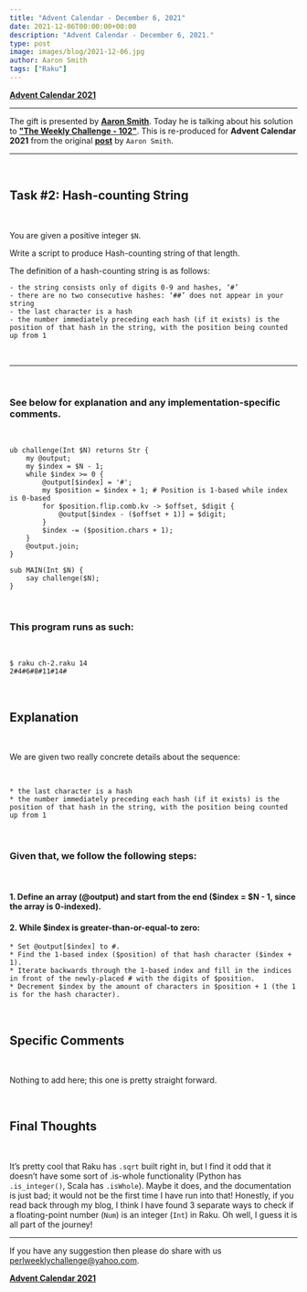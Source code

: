```yaml
---
title: "Advent Calendar - December 6, 2021"
date: 2021-12-06T00:00:00+00:00
description: "Advent Calendar - December 6, 2021."
type: post
image: images/blog/2021-12-06.jpg
author: Aaron Smith
tags: ["Raku"]
---
```


[**Advent Calendar 2021**](/blog/advent-calendar-2021)
***

The gift is presented by [**Aaron Smith**](/blog/meet-the-champion-2021-04). Today he is talking about his solution to [**"The Weekly Challenge - 102"**](/blog/perl-weekly-challenge-102). This is re-produced for **Advent Calendar 2021** from the original [**post**]() by `Aaron Smith`.

***

<br>

## Task #2: Hash-counting String

<br>

You are given a positive integer `$N`.

Write a script to produce Hash-counting string of that length.

The definition of a hash-counting string is as follows:

    - the string consists only of digits 0-9 and hashes, ‘#’
    - there are no two consecutive hashes: ‘##’ does not appear in your string
    - the last character is a hash
    - the number immediately preceding each hash (if it exists) is the position of that hash in the string, with the position being counted up from 1

<br>

***

<br>

### See below for explanation and any implementation-specific comments.

<br>

```perl6
ub challenge(Int $N) returns Str {
    my @output;
    my $index = $N - 1;
    while $index >= 0 {
        @output[$index] = '#';
        my $position = $index + 1; # Position is 1-based while index is 0-based
        for $position.flip.comb.kv -> $offset, $digit {
            @output[$index - ($offset + 1)] = $digit;
        }
        $index -= ($position.chars + 1);
    }
    @output.join;
}

sub MAIN(Int $N) {
    say challenge($N);
}
```

<br>

### This program runs as such:

<br>

```perl6
$ raku ch-2.raku 14
2#4#6#8#11#14#
```

<br>

## Explanation

<br>

We are given two really concrete details about the sequence:

<br>

    * the last character is a hash
    * the number immediately preceding each hash (if it exists) is the position of that hash in the string, with the position being counted up from 1

<br>

### Given that, we follow the following steps:

<br>

#### 1. Define an array (@output) and start from the end ($index = $N - 1, since the array is 0-indexed).

#### 2. While $index is greater-than-or-equal-to zero:

    * Set @output[$index] to #.
    * Find the 1-based index ($position) of that hash character ($index + 1).
    * Iterate backwards through the 1-based index and fill in the indices in front of the newly-placed # with the digits of $position.
    * Decrement $index by the amount of characters in $position + 1 (the 1 is for the hash character).

<br>

## Specific Comments

<br>

Nothing to add here; this one is pretty straight forward.

<br>

## Final Thoughts

<br>

It’s pretty cool that Raku has `.sqrt` built right in, but I find it odd that it doesn’t have some sort of .is-whole functionality (Python has `.is_integer()`, Scala has `.isWhole`). Maybe it does, and the documentation is just bad; it would not be the first time I have run into that! Honestly, if you read back through my blog, I think I have found 3 separate ways to check if a floating-point number (`Num`) is an integer (`Int`) in Raku. Oh well, I guess it is all part of the journey!

***

If you have any suggestion then please do share with us <perlweeklychallenge@yahoo.com>.

[**Advent Calendar 2021**](/blog/advent-calendar-2021)
